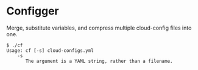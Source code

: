 Configger
=========

Merge, substitute variables, and compress multiple cloud-config files
into one.

```
$ ./cf
Usage: cf [-s] cloud-configs.yml
    -s
       The argument is a YAML string, rather than a filename.
```
